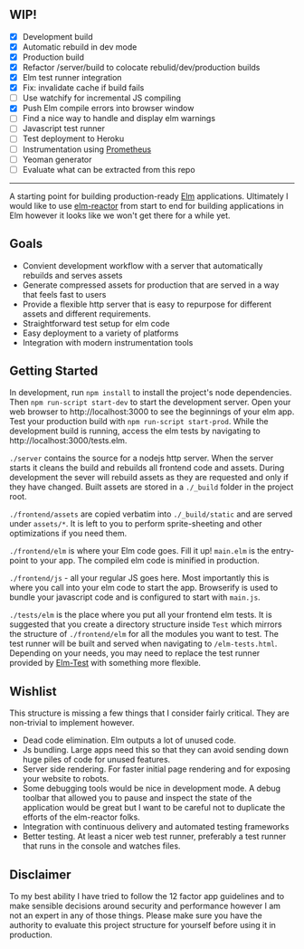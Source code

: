 ## WIP!

- [x] Development build
- [x] Automatic rebuild in dev mode
- [x] Production build
- [x] Refactor /server/build to colocate rebulid/dev/production builds
- [x] Elm test runner integration
- [x] Fix: invalidate cache if build fails
- [ ] Use watchify for incremental JS compiling
- [x] Push Elm compile errors into browser window
- [ ] Find a nice way to handle and display elm warnings
- [ ] Javascript test runner
- [ ] Test deployment to Heroku
- [ ] Instrumentation using [Prometheus]
- [ ] Yeoman generator
- [ ] Evaluate what can be extracted from this repo

---

A starting point for building production-ready [Elm] applications. Ultimately I
would like to use [elm-reactor] from start to end for building applications in
Elm however it looks like we won't get there for a while yet.


Goals
------

- Convient development workflow with a server that automatically rebuilds and
serves assets
- Generate compressed assets for production that are served in a way that feels
fast to users
- Provide a flexible http server that is easy to repurpose for different assets
and different requirements.
- Straightforward test setup for elm code
- Easy deployment to a variety of platforms
- Integration with modern instrumentation tools


Getting Started
-----------------

In development, run `npm install` to install the project's node dependencies.
Then `npm run-script start-dev` to start the development server. Open your web
browser to http://localhost:3000 to see the beginnings of your elm app. Test
your production build with `npm run-script start-prod`. While the development
build is running, access the elm tests by navigating to http://localhost:3000/tests.elm.

`./server` contains the source for a nodejs http server. When the server starts
it cleans the build and rebuilds all frontend code and assets. During
development the sever will rebuild assets as they are requested and only if they
have changed. Built assets are stored in a `./_build` folder in the project
root.

`./frontend/assets` are copied verbatim into `./_build/static` and are served
under `assets/*`. It is left to you to perform sprite-sheeting and other
optimizations if you need them.

`./frontend/elm` is where your Elm code goes. Fill it up! `main.elm` is the
entry-point to your app. The compiled elm code is minified in production.

`./frontend/js` - all your regular JS goes here. Most importantly this is where
you call into your elm code to start the app. Browserify is used to bundle your
javascript code and is configured to start with `main.js`.

`./tests/elm` is the place where you put all your frontend elm tests. It is
suggested that you create a directory structure inside `Test` which mirrors the
structure of `./frontend/elm` for all the modules you want to test. The test
runner will be built and served when navigating to `/elm-tests.html`. Depending
on your needs, you may need to replace the test runner provided by [Elm-Test]
with something more flexible.


Wishlist
--------

This structure is missing a few things that I consider fairly critical. They are
non-trivial to implement however.

- Dead code elimination. Elm outputs a lot of unused code.
- Js bundling. Large apps need this so that they can avoid sending down huge
piles of code for unused features.
- Server side rendering. For faster initial page rendering and for exposing your
website to robots.
- Some debugging tools would be nice in development mode. A debug toolbar
that allowed you to pause and inspect the state of the application would be
great but I want to be careful not to duplicate the efforts of the elm-reactor
folks.
- Integration with continuous delivery and automated testing frameworks
- Better testing. At least a nicer web test runner, preferably a test runner
that runs in the console and watches files.


Disclaimer
----------

To my best ability I have tried to follow the 12 factor app guidelines and to
make sensible decisions around security and performance however I am not an
expert in any of those things. Please make sure you have the authority to
evaluate this project structure for yourself before using it in production.

[Prometheus]: http://prometheus.io/
[Elm]: http://elm-lang.org/
[elm-reactor]: https://github.com/elm-lang/elm-reactor
[Elm-Test]: http://package.elm-lang.org/packages/deadfoxygrandpa/Elm-Test/1.0.4
